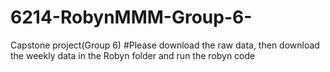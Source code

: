 # 6214-RobynMMM-Group-6-
Capstone project(Group 6)
#Please download the raw data, then download the weekly data in the Robyn folder and run the robyn code
